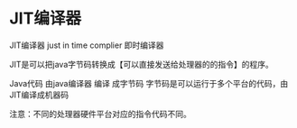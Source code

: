 # JIT编译器

JIT编译器 just in time complier 即时编译器

JIT是可以把java字节码转换成【可以直接发送给处理器的的指令】的程序。

Java代码 由java编译器 编译 成字节码 字节码是可以运行于多个平台的代码，由JIT编译成机器码

注意：不同的处理器硬件平台对应的指令代码不同。

